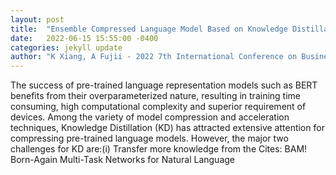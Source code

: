 ```yaml
---
layout: post
title:  "Ensemble Compressed Language Model Based on Knowledge Distillation and Multi-Task Learning"
date:   2022-06-15 15:55:00 -0400
categories: jekyll update
author: "K Xiang, A Fujii - 2022 7th International Conference on Business and , 2022"
---
```

The success of pre-trained language representation models such as BERT benefits from their overparameterized nature, resulting in training time consuming, high computational complexity and superior requirement of devices. Among the variety of model compression and acceleration techniques, Knowledge Distillation (KD) has attracted extensive attention for compressing pre-trained language models. However, the major two challenges for KD are:(i) Transfer more knowledge from the  Cites: BAM! Born-Again Multi-Task Networks for Natural Language